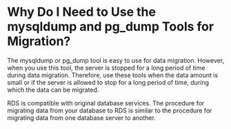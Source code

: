 # Why Do I Need to Use the mysqldump and pg\_dump Tools for Migration?<a name="rds_faq_0026"></a>

The mysqldump or pg\_dump tool is easy to use for data migration. However, when you use this tool, the server is stopped for a long period of time during data migration. Therefore, use these tools when the data amount is small or if the server is allowed to stop for a long period of time, during which the data can be migrated.

RDS is compatible with original database services. The procedure for migrating data from your database to RDS is similar to the procedure for migrating data from one database server to another.

